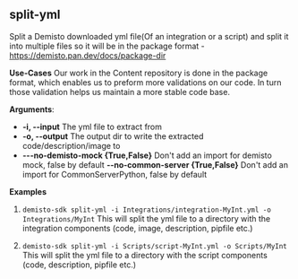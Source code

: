 ## split-yml
Split a Demisto downloaded yml file(Of an integration or a script) and split it into multiple files so it will be in
the package format - https://demisto.pan.dev/docs/package-dir

**Use-Cases**
Our work in the Content repository is done in the package format, which enables us to preform more validations on our
code.
In turn those validation helps us maintain a more stable code base.

**Arguments**:
* **-i, --input**
The yml file to extract from
* **-o, --output**
The output dir to write the extracted code/description/image to
* **---no-demisto-mock {True,False}**
Don't add an import for demisto mock, false by default
**--no-common-server {True,False}**
Don't add an import for CommonServerPython, false by default

**Examples**
1. `demisto-sdk split-yml -i Integrations/integration-MyInt.yml -o Integrations/MyInt`
This will split the yml file to a directory with the integration components (code, image, description, pipfile etc.)

2. `demisto-sdk split-yml -i Scripts/script-MyInt.yml -o Scripts/MyInt`
This will split the yml file to a directory with the script components (code, description, pipfile etc.)

